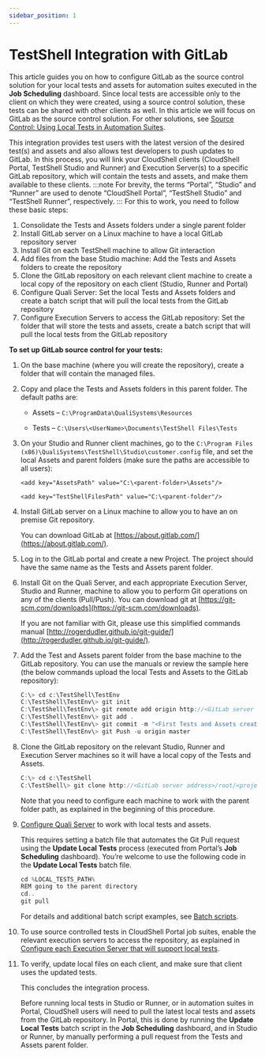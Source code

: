 ```yaml
---
sidebar_position: 1
---
```


# TestShell Integration with GitLab

This article guides you on how to configure GitLab as the source control solution for your local tests and assets for automation suites executed in the **Job Scheduling** dashboard. Since local tests are accessible only to the client on which they were created, using a source control solution, these tests can be shared with other clients as well. In this article we will focus on GitLab as the source control solution. For other solutions, see [Source Control: Using Local Tests in Automation Suites](../source-control-using-local-tests-in-automation-suites/index.md).

This integration provides test users with the latest version of the desired test(s) and assets and also allows test developers to push updates to GitLab. In this process, you will link your CloudShell clients (CloudShell Portal, TestShell Studio and Runner) and Execution Server(s) to a specific GitLab repository, which will contain the tests and assets, and make them available to these clients.
:::note
For brevity, the terms “Portal”, “Studio” and “Runner” are used to denote “CloudShell Portal”, “TestShell Studio” and “TestShell Runner”, respectively.
:::
For this to work, you need to follow these basic steps:

1. Consolidate the Tests and Assets folders under a single parent folder
2. Install GitLab server on a Linux machine to have a local GitLab repository server
3. Install Git on each TestShell machine to allow Git interaction
4. Add files from the base Studio machine: Add the Tests and Assets folders to create the repository
5. Clone the GitLab repository on each relevant client machine to create a local copy of the repository on each client (Studio, Runner and Portal)
6. Configure Quali Server: Set the local Tests and Assets folders and create a batch script that will pull the local tests from the GitLab repository
7. Configure Execution Servers to access the GitLab repository: Set the folder that will store the tests and assets, create a batch script that will pull the local tests from the GitLab repository

**To set up GitLab source control for your tests:**

1. On the base machine (where you will create the repository), create a folder that will contain the managed files.
2. Copy and place the Tests and Assets folders in this parent folder. The default paths are:
    
    - Assets – `C:\ProgramData\QualiSystems\Resources`
        
    - Tests – `C:\Users\<UserName>\Documents\TestShell Files\Tests`
        
3. On your Studio and Runner client machines, go to the `C:\Program Files (x86)\QualiSystems\TestShell\Studio\customer.config` file, and set the local Assets and parent folders (make sure the paths are accessible to all users):
    
    `<add key="AssetsPath" value="C:\<parent-folder>\Assets"/>`
    
    `<add key="TestShellFilesPath" value="C:\<parent-folder"/>`
    
4. Install GitLab server on a Linux machine to allow you to have an on premise Git repository.
    
    You can download GitLab at [https://about.gitlab.com/](https://about.gitlab.com/).
    
5. Log in to the GitLab portal and create a new Project. The project should have the same name as the Tests and Assets parent folder.
    
6. Install Git on the Quali Server, and each appropriate Execution Server, Studio and Runner, machine to allow you to perform Git operations on any of the clients (Pull/Push). You can download git at [https://git-scm.com/downloads](https://git-scm.com/downloads).
    
    If you are not familiar with Git, please use this simplified commands manual [http://rogerdudler.github.io/git-guide/](http://rogerdudler.github.io/git-guide/).
    
7. Add the Test and Assets parent folder from the base machine to the GitLab repository. You can use the manuals or review the sample here (the below commands upload the local Tests and Assets to the GitLab repository):
    
    ```javascript
    C:\> cd c:\TestShell\TestEnv
    C:\TestShell\TestEnv\> git init
    C:\TestShell\TestEnv\> git remote add origin http://<GitLab server address>/root/<project name>.git
    C:\TestShell\TestEnv\> git add .
    C:\TestShell\TestEnv\> git commit -m "<First Tests and Assets creation>"
    C:\TestShell\TestEnv\> git Push -u origin master
    ```
    
8. Clone the GitLab repository on the relevant Studio, Runner and Execution Server machines so it will have a local copy of the Tests and Assets.
    
    ```javascript
    C:\> cd c:\TestShell
    C:\TestShell\> git clone http://<GitLab server address>/root/<project name>.git
    ```
    
    Note that you need to configure each machine to work with the parent folder path, as explained in the beginning of this procedure.
    
9. [Configure Quali Server](./enabling-automation-suites-to-use-local-tests.md#configure-quali-server) to work with local tests and assets.
    
    This requires setting a batch file that automates the Git Pull request using the **Update Local Tests** process (executed from Portal’s **Job Scheduling** dashboard). You’re welcome to use the following code in the **Update Local Tests** batch file.
    
    ```javascript
    cd %LOCAL_TESTS_PATH%
    REM going to the parent directory
    cd..
    git pull
    ```
    
    For details and additional batch script examples, see [Batch scripts](./enabling-automation-suites-to-use-local-tests.md#batch-scripts).
    
10. To use source controlled tests in CloudShell Portal job suites, enable the relevant execution servers to access the repository, as explained in [Configure each Execution Server that will support local tests](./enabling-automation-suites-to-use-local-tests.md#configure-each-execution-server-that-will-support-local-tests).
11. To verify, update local files on each client, and make sure that client uses the updated tests.
    
    This concludes the integration process.
    
    Before running local tests in Studio or Runner, or in automation suites in Portal, CloudShell users will need to pull the latest local tests and assets from the GitLab repository. In Portal, this is done by running the **Update Local Tests** batch script in the **Job Scheduling** dashboard, and in Studio or Runner, by manually performing a pull request from the Tests and Assets parent folder.

